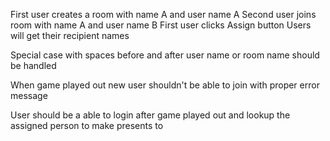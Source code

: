 First user creates a room with name A and user name A
Second user joins room with name A and user name B
First user clicks Assign button
Users will get their recipient names

Special case with spaces before and after user name or room name should be handled

When game played out new user shouldn't be able to join with proper error message

User should be a able to login after game played out and lookup the assigned person to make presents to
